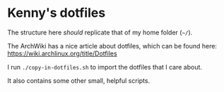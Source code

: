 # Kenny's dotfiles
The structure here *should* replicate that of my home folder (`~/`).

The ArchWiki has a nice article about dotfiles, which can be found here: https://wiki.archlinux.org/title/Dotfiles

I run `./copy-in-dotfiles.sh` to import the dotfiles that I care about.

It also contains some other small, helpful scripts.
